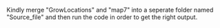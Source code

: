 Kindly merge "GrowLocations" and "map7" into a seperate folder named "Source_file" and then run the code in order to get the right output. 
